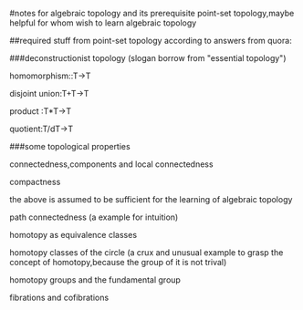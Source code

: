 #notes for algebraic topology and its prerequisite point-set topology,maybe helpful for whom wish to learn algebraic topology 

##required stuff from point-set topology according to answers from quora:

###deconstructionist topology (slogan borrow from "essential topology")

homomorphism::T->T

disjoint union:T+T->T

product :T*T->T

quotient:T/dT->T

###some topological properties

connectedness,components and local connectedness

compactness

the above is assumed to be sufficient for the learning of algebraic topology

path connectedness (a example for intuition)

homotopy as equivalence classes

homotopy classes of the circle (a crux and unusual example to grasp the concept of homotopy,because the group of it is not 
trival)

homotopy groups and the fundamental group

fibrations and cofibrations
